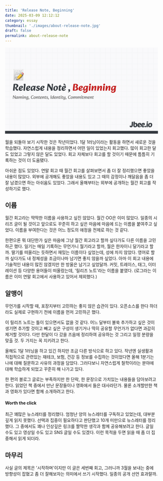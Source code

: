 ```yaml
---
title: 'Release Note, Beginning'
date: 2025-03-09 12:12:12
category: essay
thumbnail: './images/about-release-note.jpg'
draft: false
permalink: about-release-note
---
```


![](./images/about-release-note.jpg)

월을 되돌아 보기 시작한 것은 작년이었다. 1달 1러닝이라는 활동을 하면서 새로운 것을 학습했다. 자연스럽게 내용을 정리하면서 어떤 일이 있었는지 회고했다. 많이 회고한 달도 있었고 그렇지 않은 달도 있었다. 회고 자체보다 회고를 할 것이기 때문에 틈틈히 기록하는 것이 더 도움됐다.

아쉬운 점도 있었다. 연말 회고 때 월간 회고를 살펴보면서 좀 더 잘 정리했으면 좋았을 내용이 많았다. 외부에 공개해도 좋았을 내용도 있고 그 때의 감정이나 깨달음을 좀 더 잘 남겼으면 하는 아쉬움도 있었다. 그래서 올해부터는 외부에 공개하는 월간 회고를 작성하기로 했다.

## 이름
월간 회고라는 딱딱한 이름을 사용하고 싶진 않았다. 월간 OO은 이미 많았다. 일종의 시리즈 글이 될 것이고 앞으로도 꾸준히 하고 싶은 마음에 마음에 드는 이름을 붙여주고 싶었다. 이름을 부여한다는 것은 어느 정도의 애정을 전제로 하는 것 같다.

한편으론 뭐 대단한가 싶은 마음에 그냥 월간 회고라고 할까 싶다가도 다른 이름을 고민하곤 했다. 일기는 매일 기록하는 무언가니 월기라고 할까, 월은 한자이니 달기라고 할까. 딸기를 떠올리는 듯하면서 재밌는 이름이다 싶었는데, 성에 차지 않았다. 영어로 할까 싶다가도 내 정체성을 조금이나마 남기면 좋지 않을까 싶었다. 아마 이 회고 내용에 기술적인 내용이 많진 않겠지만 한 방울은 남기고 싶었달까. 커밋, 트레이스, 태그, 이터레이션 등 다양한 용어들이 떠올랐는데, '릴리즈 노트'라는 이름을 붙였다. (로그라는 이름은 이미 연말 회고에서 사용하고 있어서 제외했다.)

## 알맹이
무언가를 시작할 때, 포장지부터 고민하는 좋지 않은 습관이 있다. 오픈소스를 한다 하더라도 실제로 구현하기 전에 이름을 먼저 고민하곤 했다.

이 릴리즈 노트는 틀이 있으면서도 없을 것 같다. 어느 달부터 불쑥 추가하고 싶은 것이 생기면 추가할 것이고 빼고 싶은 구성이 생기거나 딱히 공유할 무언가가 없다면 과감히 제거할 것이다. 다만 한달이 다 갔을 즈음에 정리하여 공유하는 것 그리고 일정 분량을 맞출 것. 두 가지는 꼭 지키려고 한다.

올해도 1달 1러닝을 하고 있긴 하지만 조금 다른 방식으로 하고 있다. 작년엔 실생활과 직접적으로 관련있는 재테크, 보험, 건강 등 정보를 수집하는 것이었다면 올해 1분기는 나에 대해 질문하고 사유의 과정을 담았다. 그러다보니 자연스럽게 철학이라는 분야에 대해 학습하게 되었고 꾸준히 해 나가고 있다.

한 편의 블로그 글로는 부족하지만 한 단락, 한 문장으로 가치있는 내용들을 담아보려고 한다. 읽었던 책 중에서 만난 문장들이나 영화에서 들은 대사라던가. 물론 소개할만한 책과 영화가 있다면 함께 소개하려고 한다.

#### Worth the click
최근 꽤많은 뉴스레터를 정리했다. 엄청난 양의 뉴스레터를 구독하고 있었는데, 대부분 깊게 읽지 못했다. 선택과 집중이 필요하다고 판단했고 10개 미만으로 뉴스레터를 정리했다. 그 중에서도 꽤나 인상깊은 링크를 짤막한 생각과 함께 공유해보려고 한다. 글일 수도 있고 영상일 수도 있고 SNS 글일 수도 있겠다. 이런 목적을 두면 읽을 때 좀 더 집중해서 읽게 되더라.

## 마무리
사실 글의 제목은 '시작하며'이지만 이 글은 세번째 회고, 그러니까 3월을 보내는 중에 방향성이 잡혔고 좀 더 잘해보자는 의미에서 쓰기 시작했다. 일종의 공개 선언 효과랄까. 
